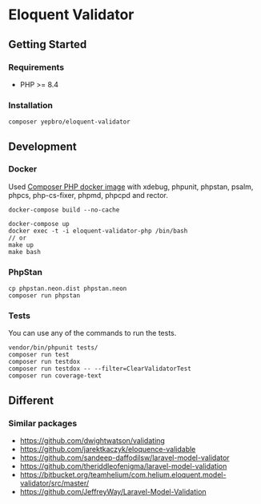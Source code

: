 # Eloquent Validator

## Getting Started

### Requirements

- PHP >= 8.4

### Installation

```shell
composer yepbro/eloquent-validator
```

## Development

### Docker

Used [Composer PHP docker image](https://github.com/devgine/composer-php) with xdebug, phpunit, phpstan, psalm, phpcs,
php-cs-fixer, phpmd, phpcpd and rector.

```shell
docker-compose build --no-cache

docker-compose up
docker exec -t -i eloquent-validator-php /bin/bash
// or
make up
make bash
```

### PhpStan

```shell
cp phpstan.neon.dist phpstan.neon
composer run phpstan
```

### Tests

You can use any of the commands to run the tests.

```shell
vendor/bin/phpunit tests/
composer run test
composer run testdox
composer run testdox -- --filter=ClearValidatorTest
composer run coverage-text
```

## Different

### Similar packages

- https://github.com/dwightwatson/validating
- https://github.com/jarektkaczyk/eloquence-validable
- https://github.com/sandeep-daffodilsw/laravel-model-validator
- https://github.com/theriddleofenigma/laravel-model-validation
- https://bitbucket.org/teamhelium/com.helium.eloquent.model-validator/src/master/
- https://github.com/JeffreyWay/Laravel-Model-Validation